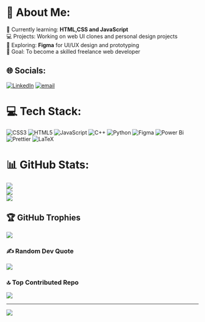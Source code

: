 # 💫 About Me:
🎯 Currently learning: **HTML,CSS and JavaScript**<br>💻 Projects: Working on web UI clones and personal design projects<br>🎨 Exploring: **Figma** for UI/UX design and prototyping<br>🚀 Goal: To become a skilled freelance web developer


## 🌐 Socials:
[![LinkedIn](https://img.shields.io/badge/LinkedIn-%230077B5.svg?logo=linkedin&logoColor=white)](https://linkedin.com/in/https://www.linkedin.com/in/shayanhusayn/) [![email](https://img.shields.io/badge/Email-D14836?logo=gmail&logoColor=white)](mailto:shayanhusayn1@gmail.com) 

# 💻 Tech Stack:
![CSS3](https://img.shields.io/badge/css3-%231572B6.svg?style=for-the-badge&logo=css3&logoColor=white) ![HTML5](https://img.shields.io/badge/html5-%23E34F26.svg?style=for-the-badge&logo=html5&logoColor=white) ![JavaScript](https://img.shields.io/badge/javascript-%23323330.svg?style=for-the-badge&logo=javascript&logoColor=%23F7DF1E) ![C++](https://img.shields.io/badge/c++-%2300599C.svg?style=for-the-badge&logo=c%2B%2B&logoColor=white) ![Python](https://img.shields.io/badge/python-3670A0?style=for-the-badge&logo=python&logoColor=ffdd54) ![Figma](https://img.shields.io/badge/figma-%23F24E1E.svg?style=for-the-badge&logo=figma&logoColor=white) ![Power Bi](https://img.shields.io/badge/power_bi-F2C811?style=for-the-badge&logo=powerbi&logoColor=black) ![Prettier](https://img.shields.io/badge/prettier-%23F7B93E.svg?style=for-the-badge&logo=prettier&logoColor=black) ![LaTeX](https://img.shields.io/badge/latex-%23008080.svg?style=for-the-badge&logo=latex&logoColor=white)
# 📊 GitHub Stats:
![](https://github-readme-stats.vercel.app/api?username=shayanhusayn&theme=dark&hide_border=false&include_all_commits=false&count_private=false)<br/>
![](https://nirzak-streak-stats.vercel.app/?user=shayanhusayn&theme=dark&hide_border=false)<br/>
![](https://github-readme-stats.vercel.app/api/top-langs/?username=shayanhusayn&theme=dark&hide_border=false&include_all_commits=false&count_private=false&layout=compact)

## 🏆 GitHub Trophies
![](https://github-profile-trophy.vercel.app/?username=shayanhusayn&theme=onedark&no-frame=false&no-bg=false&margin-w=4)

### ✍️ Random Dev Quote
![](https://quotes-github-readme.vercel.app/api?type=horizontal&theme=radical)

### 🔝 Top Contributed Repo
![](https://github-contributor-stats.vercel.app/api?username=shayanhusayn&limit=5&theme=dark&combine_all_yearly_contributions=true)

---
[![](https://visitcount.itsvg.in/api?id=shayanhusayn&icon=0&color=0)](https://visitcount.itsvg.in)

<!-- Proudly created with GPRM ( https://gprm.itsvg.in ) -->
